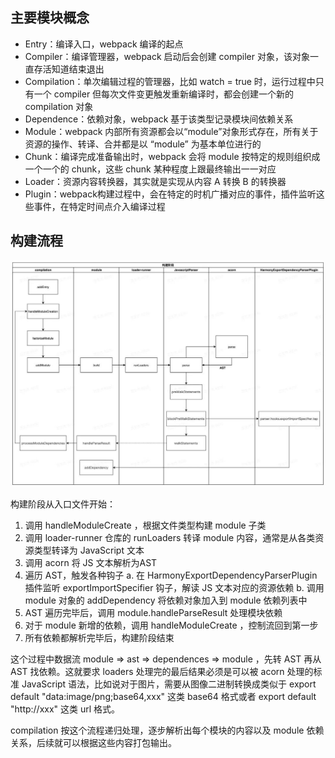 ## 主要模块概念
- Entry：编译入口，webpack 编译的起点
- Compiler：编译管理器，webpack 启动后会创建 compiler 对象，该对象一直存活知道结束退出
- Compilation：单次编辑过程的管理器，比如 watch = true 时，运行过程中只有一个 compiler 但每次文件变更触发重新编译时，都会创建一个新的 compilation 对象
- Dependence：依赖对象，webpack 基于该类型记录模块间依赖关系
- Module：webpack 内部所有资源都会以“module”对象形式存在，所有关于资源的操作、转译、合并都是以 “module” 为基本单位进行的
- Chunk：编译完成准备输出时，webpack 会将 module 按特定的规则组织成一个一个的 chunk，这些 chunk 某种程度上跟最终输出一一对应
- Loader：资源内容转换器，其实就是实现从内容 A 转换 B 的转换器
- Plugin：webpack构建过程中，会在特定的时机广播对应的事件，插件监听这些事件，在特定时间点介入编译过程

## 构建流程

![](./webpack_create.jpg)
 
构建阶段从入口文件开始：

1. 调用 handleModuleCreate ，根据文件类型构建 module 子类
2. 调用 loader-runner 仓库的 runLoaders 转译 module 内容，通常是从各类资源类型转译为 JavaScript 文本
3. 调用 acorn 将 JS 文本解析为AST
4. 遍历 AST，触发各种钩子
    a. 在 HarmonyExportDependencyParserPlugin 插件监听 exportImportSpecifier 钩子，解读 JS 文本对应的资源依赖
    b. 调用 module 对象的 addDependency 将依赖对象加入到 module 依赖列表中
5. AST 遍历完毕后，调用 module.handleParseResult 处理模块依赖
6. 对于 module 新增的依赖，调用 handleModuleCreate ，控制流回到第一步
7. 所有依赖都解析完毕后，构建阶段结束

这个过程中数据流 module => ast => dependences => module ，先转 AST 再从 AST 找依赖。这就要求 loaders 处理完的最后结果必须是可以被 acorn 处理的标准 JavaScript 语法，比如说对于图片，需要从图像二进制转换成类似于 export default "data:image/png;base64,xxx" 这类 base64 格式或者 export default "http://xxx" 这类 url 格式。

compilation 按这个流程递归处理，逐步解析出每个模块的内容以及 module 依赖关系，后续就可以根据这些内容打包输出。